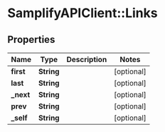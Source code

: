 # SamplifyAPIClient::Links

## Properties
Name | Type | Description | Notes
------------ | ------------- | ------------- | -------------
**first** | **String** |  | [optional] 
**last** | **String** |  | [optional] 
**_next** | **String** |  | [optional] 
**prev** | **String** |  | [optional] 
**_self** | **String** |  | [optional] 


